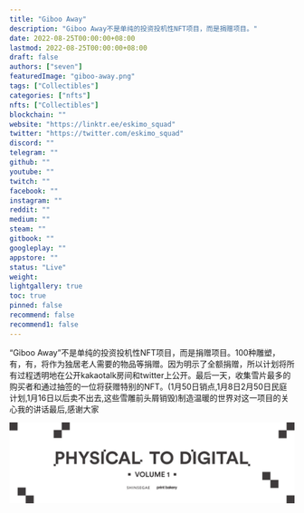```yaml
---
title: "Giboo Away"
description: "Giboo Away不是单纯的投资投机性NFT项目，而是捐赠项目。"
date: 2022-08-25T00:00:00+08:00
lastmod: 2022-08-25T00:00:00+08:00
draft: false
authors: ["seven"]
featuredImage: "giboo-away.png"
tags: ["Collectibles"]
categories: ["nfts"]
nfts: ["Collectibles"]
blockchain: ""
website: "https://linktr.ee/eskimo_squad"
twitter: "https://twitter.com/eskimo_squad"
discord: ""
telegram: ""
github: ""
youtube: ""
twitch: ""
facebook: ""
instagram: ""
reddit: ""
medium: ""
steam: ""
gitbook: ""
googleplay: ""
appstore: ""
status: "Live"
weight: 
lightgallery: true
toc: true
pinned: false
recommend: false
recommend1: false
---
```

“Giboo Away”不是单纯的投资投机性NFT项目，而是捐赠项目。100种雕塑，有，有，将作为独居老人需要的物品等捐赠。因为明示了全额捐赠，所以计划将所有过程透明地在公开kakaotalk房间和twitter上公开。最后一天，收集雪片最多的购买者和通过抽签的一位将获赠特别的NFT。(1月50日销点,1月8日2月50日民庭计划,1月16日以后卖不出去,这些雪雕前头屑销毁)制造温暖的世界对这一项目的关心我的讲话最后,感谢大家

![nft](1661415994328.jpg)